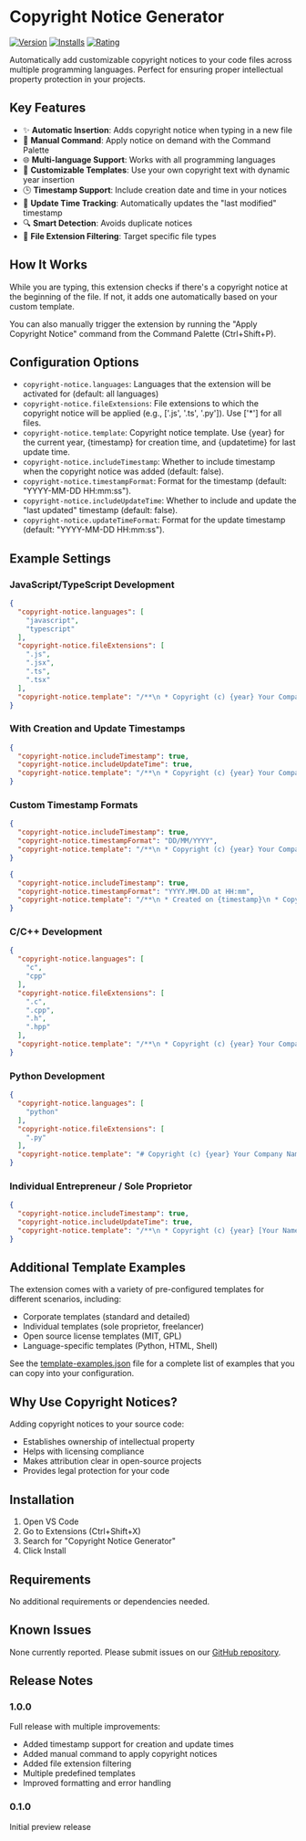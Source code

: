 # Copyright Notice Generator

[![Version](https://img.shields.io/badge/version-1.0.0-blue.svg)](https://marketplace.visualstudio.com/items?itemName=bivex.copyright-notice)
[![Installs](https://img.shields.io/badge/installs-new-brightgreen.svg)](https://marketplace.visualstudio.com/items?itemName=bivex.copyright-notice)
[![Rating](https://img.shields.io/badge/rating-5%20stars-yellow.svg)](https://marketplace.visualstudio.com/items?itemName=bivex.copyright-notice)

Automatically add customizable copyright notices to your code files across multiple programming languages. Perfect for ensuring proper intellectual property protection in your projects.

## Key Features

- ✨ **Automatic Insertion**: Adds copyright notice when typing in a new file
- 🔄 **Manual Command**: Apply notice on demand with the Command Palette
- 🌐 **Multi-language Support**: Works with all programming languages
- 📝 **Customizable Templates**: Use your own copyright text with dynamic year insertion
- 🕒 **Timestamp Support**: Include creation date and time in your notices
- 🔄 **Update Time Tracking**: Automatically updates the "last modified" timestamp
- 🔍 **Smart Detection**: Avoids duplicate notices
- 🧩 **File Extension Filtering**: Target specific file types

## How It Works

While you are typing, this extension checks if there's a copyright notice at the beginning of the file. If not, it adds one automatically based on your custom template.

You can also manually trigger the extension by running the "Apply Copyright Notice" command from the Command Palette (Ctrl+Shift+P).

## Configuration Options

- `copyright-notice.languages`: Languages that the extension will be activated for (default: all languages)
- `copyright-notice.fileExtensions`: File extensions to which the copyright notice will be applied (e.g., ['.js', '.ts', '.py']). Use ['*'] for all files.
- `copyright-notice.template`: Copyright notice template. Use {year} for the current year, {timestamp} for creation time, and {updatetime} for last update time.
- `copyright-notice.includeTimestamp`: Whether to include timestamp when the copyright notice was added (default: false).
- `copyright-notice.timestampFormat`: Format for the timestamp (default: "YYYY-MM-DD HH:mm:ss").
- `copyright-notice.includeUpdateTime`: Whether to include and update the "last updated" timestamp (default: false).
- `copyright-notice.updateTimeFormat`: Format for the update timestamp (default: "YYYY-MM-DD HH:mm:ss").

## Example Settings

### JavaScript/TypeScript Development

```json
{
  "copyright-notice.languages": [
    "javascript", 
    "typescript"
  ],
  "copyright-notice.fileExtensions": [
    ".js",
    ".jsx",
    ".ts",
    ".tsx"
  ],
  "copyright-notice.template": "/**\n * Copyright (c) {year} Your Company Name\n * All rights reserved.\n */\n\n"
}
```

### With Creation and Update Timestamps

```json
{
  "copyright-notice.includeTimestamp": true,
  "copyright-notice.includeUpdateTime": true,
  "copyright-notice.template": "/**\n * Copyright (c) {year} Your Company Name\n * Created: {timestamp}\n * Last Updated: {updatetime}\n * All rights reserved.\n */\n\n"
}
```

### Custom Timestamp Formats

```json
{
  "copyright-notice.includeTimestamp": true,
  "copyright-notice.timestampFormat": "DD/MM/YYYY",
  "copyright-notice.template": "/**\n * Copyright (c) {year} Your Company Name\n * Date: {timestamp}\n * All rights reserved.\n */\n\n"
}
```

```json
{
  "copyright-notice.includeTimestamp": true,
  "copyright-notice.timestampFormat": "YYYY.MM.DD at HH:mm",
  "copyright-notice.template": "/**\n * Created on {timestamp}\n * Copyright (c) {year} Your Company Name\n * All rights reserved.\n */\n\n"
}
```

### C/C++ Development

```json
{
  "copyright-notice.languages": [
    "c",
    "cpp"
  ],
  "copyright-notice.fileExtensions": [
    ".c",
    ".cpp",
    ".h",
    ".hpp"
  ],
  "copyright-notice.template": "/**\n * Copyright (c) {year} Your Company Name\n * All rights reserved.\n */\n\n"
}
```

### Python Development

```json
{
  "copyright-notice.languages": [
    "python"
  ],
  "copyright-notice.fileExtensions": [
    ".py"
  ],
  "copyright-notice.template": "# Copyright (c) {year} Your Company Name\n# All rights reserved.\n\n"
}
```

### Individual Entrepreneur / Sole Proprietor

```json
{
  "copyright-notice.includeTimestamp": true,
  "copyright-notice.includeUpdateTime": true,
  "copyright-notice.template": "/**\n * Copyright (c) {year} [Your Name], Individual Entrepreneur\n * INN: [Your Tax ID Number]\n * Created: {timestamp}\n * Last Updated: {updatetime}\n * All rights reserved. Unauthorized copying, modification,\n * distribution, or use is strictly prohibited.\n */\n\n"
}
```

## Additional Template Examples

The extension comes with a variety of pre-configured templates for different scenarios, including:

- Corporate templates (standard and detailed)
- Individual templates (sole proprietor, freelancer)
- Open source license templates (MIT, GPL)
- Language-specific templates (Python, HTML, Shell)

See the [template-examples.json](https://github.com/bivex/copyright-notice/blob/main/template-examples.json) file for a complete list of examples that you can copy into your configuration.

## Why Use Copyright Notices?

Adding copyright notices to your source code:
- Establishes ownership of intellectual property
- Helps with licensing compliance
- Makes attribution clear in open-source projects
- Provides legal protection for your code

## Installation

1. Open VS Code
2. Go to Extensions (Ctrl+Shift+X)
3. Search for "Copyright Notice Generator"
4. Click Install

## Requirements

No additional requirements or dependencies needed.

## Known Issues

None currently reported. Please submit issues on our [GitHub repository](https://github.com/bivex/copyright-notice/issues).

## Release Notes

### 1.0.0

Full release with multiple improvements:
- Added timestamp support for creation and update times
- Added manual command to apply copyright notices
- Added file extension filtering
- Multiple predefined templates
- Improved formatting and error handling

### 0.1.0

Initial preview release 